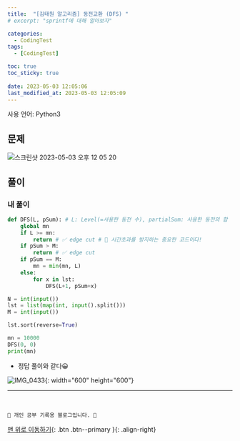 ```yaml
---
title:  "[김태원 알고리즘] 동전교환 (DFS) "
# excerpt: "sprintf에 대해 알아보자"

categories:
  - CodingTest
tags:
  - [CodingTest]

toc: true
toc_sticky: true
 
date: 2023-05-03 12:05:06
last_modified_at: 2023-05-03 12:05:09
---
```


사용 언어: Python3

## 문제
![스크린샷 2023-05-03 오후 12 05 20](https://user-images.githubusercontent.com/59405576/235825664-e8e41548-1ba1-4724-b690-91c3caa21817.png)


## 풀이
### 내 풀이
```py
def DFS(L, pSum): # L: Level(=사용한 동전 수), partialSum: 사용한 동전의 합
    global mn
    if L >= mn:
        return # ✅ edge cut # 🌟 시간초과를 방지하는 중요한 코드이다!
    if pSum > M:
        return # ✅ edge cut
    if pSum == M:
        mn = min(mn, L)
    else:
        for x in lst:
            DFS(L+1, pSum+x)

N = int(input())
lst = list(map(int, input().split()))
M = int(input())

lst.sort(reverse=True)

mn = 10000
DFS(0, 0)
print(mn)
```
- 정답 풀이와 같다😀

![IMG_0433](https://user-images.githubusercontent.com/59405576/235830067-6fa379a3-4b3d-41bf-b39b-bbc214f4a1d9.jpg){: width="600" height="600"}












***
<br>


    💛 개인 공부 기록용 블로그입니다. 👻

[맨 위로 이동하기](#){: .btn .btn--primary }{: .align-right}